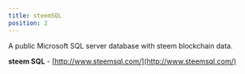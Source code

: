 ```yaml
---
title: steemSQL
position: 2
---
```


A public Microsoft SQL server database with steem blockchain data. 

**steem SQL** - [http://www.steemsql.com/](http://www.steemsql.com/)
